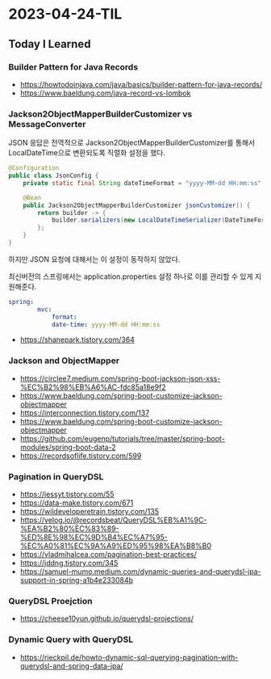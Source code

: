 # 2023-04-24-TIL

## Today I Learned

### Builder Pattern for Java Records

- https://howtodoinjava.com/java/basics/builder-pattern-for-java-records/
- https://www.baeldung.com/java-record-vs-lombok

### Jackson2ObjectMapperBuilderCustomizer vs MessageConverter

JSON 응답은 전역적으로 Jackson2ObjectMapperBuilderCustomizer를 통해서 LocalDateTime으로 변환되도록 직렬화 설정을 했다.

```java
@Configuration
public class JsonConfig {
    private static final String dateTimeFormat = "yyyy-MM-dd HH:mm:ss";

    @Bean
    public Jackson2ObjectMapperBuilderCustomizer jsonCustomizer() {
        return builder -> {
            builder.serializers(new LocalDateTimeSerializer(DateTimeFormatter.ofPattern(dateTimeFormat)));
        };
    }
}

```
하지만 JSON 요청에 대해서는 이 설정이 동작하지 않았다.

최신버전의 스프링에서는 application.properties 설정 하나로 이를 관리할 수 있게 지원해준다.

```yaml
spring:
        mvc:
            format:
            date-time: yyyy-MM-dd HH:mm:ss
```

- https://shanepark.tistory.com/364

### Jackson and ObjectMapper

- https://circlee7.medium.com/spring-boot-jackson-json-xss-%EC%B2%98%EB%A6%AC-fdc85a18e9f2
- https://www.baeldung.com/spring-boot-customize-jackson-objectmapper
- https://interconnection.tistory.com/137
- https://www.baeldung.com/spring-boot-customize-jackson-objectmapper
- https://github.com/eugenp/tutorials/tree/master/spring-boot-modules/spring-boot-data-2
- https://recordsoflife.tistory.com/599

### Pagination in QueryDSL

- https://jessyt.tistory.com/55
- https://data-make.tistory.com/671
- https://wildeveloperetrain.tistory.com/135
- https://velog.io/@recordsbeat/QueryDSL%EB%A1%9C-%EA%B2%80%EC%83%89-%ED%8E%98%EC%9D%B4%EC%A7%95-%EC%A0%81%EC%9A%A9%ED%95%98%EA%B8%B0
- https://vladmihalcea.com/pagination-best-practices/
- https://jddng.tistory.com/345
- https://samuel-mumo.medium.com/dynamic-queries-and-querydsl-jpa-support-in-spring-a1b4e233084b

### QueryDSL Proejction

- https://cheese10yun.github.io/querydsl-projections/

### Dynamic Query with QueryDSL

- https://rieckpil.de/howto-dynamic-sql-querying-pagination-with-querydsl-and-spring-data-jpa/
